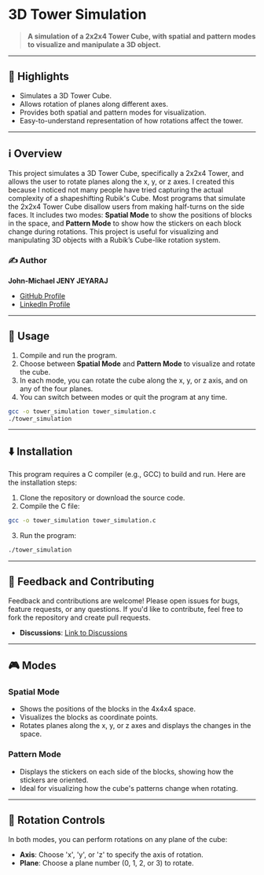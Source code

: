 # 3D Tower Simulation

> **A simulation of a 2x2x4 Tower Cube, with spatial and pattern modes to visualize and manipulate a 3D object.**

---

## 🌟 Highlights

- Simulates a 3D Tower Cube.
- Allows rotation of planes along different axes.
- Provides both spatial and pattern modes for visualization.
- Easy-to-understand representation of how rotations affect the tower.

---

## ℹ️ Overview

This project simulates a 3D Tower Cube, specifically a 2x2x4 Tower, and allows the user to rotate planes along the x, y, or z axes. I created this because I noticed not many people have tried capturing the actual complexity of a shapeshifting Rubik's Cube. Most programs that simulate the 2x2x4 Tower Cube disallow users from making half-turns on the side faces. It includes two modes: **Spatial Mode** to show the positions of blocks in the space, and **Pattern Mode** to show how the stickers on each block change during rotations. This project is useful for visualizing and manipulating 3D objects with a Rubik’s Cube-like rotation system.

### ✍️ Author
**John-Michael JENY JEYARAJ**
- [GitHub Profile](https://github.com/JMJJ-projects)
- [LinkedIn Profile](https://www.linkedin.com/in/jmjj/)

---

## 🚀 Usage

1. Compile and run the program.
2. Choose between **Spatial Mode** and **Pattern Mode** to visualize and rotate the cube.
3. In each mode, you can rotate the cube along the x, y, or z axis, and on any of the four planes.
4. You can switch between modes or quit the program at any time.

```bash
gcc -o tower_simulation tower_simulation.c
./tower_simulation
```

---

## ⬇️ Installation

This program requires a C compiler (e.g., GCC) to build and run. Here are the installation steps:

1. Clone the repository or download the source code.
2. Compile the C file:

```bash
gcc -o tower_simulation tower_simulation.c
```

3. Run the program:

```bash
./tower_simulation
```

---

## 💭 Feedback and Contributing

Feedback and contributions are welcome! Please open issues for bugs, feature requests, or any questions. If you'd like to contribute, feel free to fork the repository and create pull requests.

- **Discussions**: [Link to Discussions](https://github.com/2x2x4-Tower-Cube-Simulator/discussions)

---

## 🎮 Modes

### Spatial Mode

- Shows the positions of the blocks in the 4x4x4 space.
- Visualizes the blocks as coordinate points.
- Rotates planes along the x, y, or z axes and displays the changes in the space.

### Pattern Mode

- Displays the stickers on each side of the blocks, showing how the stickers are oriented.
- Ideal for visualizing how the cube's patterns change when rotating.

---

## 🔄 Rotation Controls

In both modes, you can perform rotations on any plane of the cube:

- **Axis**: Choose 'x', 'y', or 'z' to specify the axis of rotation.
- **Plane**: Choose a plane number (0, 1, 2, or 3) to rotate.
